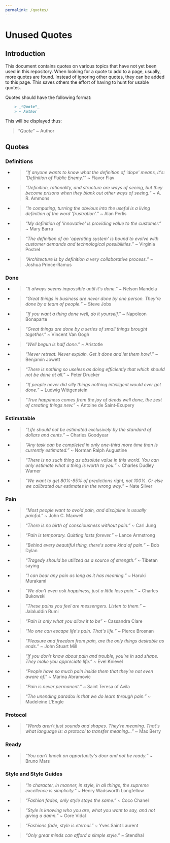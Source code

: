 ```yaml
---
permalink: /quotes/
---
```


# Unused Quotes

## Introduction

This document contains quotes on various topics that have not yet been used in
this repository. When looking for a quote to add to a page, usually, more quotes
are found. Instead of ignoring other quotes, they can be added to this page. This
saves others the effort of having to hunt for usable quotes.

Quotes should have the following format:

```markdown
    > _“Quote”_
    > ~ Author
```

This will be displayed thus:

> _“Quote”_
> ~ Author

## Quotes

<!--
Comment used in the .gitkeep files:

- > _“Without requirements or design, programming is the art of adding bugs to an empty text file.”_
  > ~ Louis Srygley

-->

### Definitions

- > _“If anyone wants to know what the definition of 'dope' means, it's: 'Definition of Public Enemy.'”_
  > ~ Flavor Flav

- > _“Definition, rationality, and structure are ways of seeing, but they become prisons when they blank out other ways
  > of seeing.”_
  > ~ A. R. Ammons

- > _“In computing, turning the obvious into the useful is a living definition of the word 'frustration'.”_
  > ~ Alan Perlis

- > _“My definition of 'innovative' is providing value to the customer.”_
  > ~ Mary Barra

- > _“The definition of an 'operating system' is bound to evolve with customer demands and technological
  > possibilities.”_
  > ~ Virginia Postrel

- > _“Architecture is by definition a very collaborative process.”_
  > ~ Joshua Prince-Ramus

### Done

- > _“It always seems impossible until it's done.”_
  > ~ Nelson Mandela

- > _“Great things in business are never done by one person. They're done by a team of people.”_
  > ~ Steve Jobs

- > _“If you want a thing done well, do it yourself.”_
  > ~  Napoleon Bonaparte

- > _“Great things are done by a series of small things brought together.”_
  > ~ Vincent Van Gogh

- > _“Well begun is half done.”_
  > ~ Aristotle

- > _“Never retreat. Never explain. Get it done and let them howl.”_
  > ~ Benjamin Jowett

- > _“There is nothing so useless as doing efficiently that which should not be done at all.”_
  > ~ Peter Drucker

- > _“If people never did silly things nothing intelligent would ever get done.”_
  > ~ Ludwig Wittgenstein

- > _“True happiness comes from the joy of deeds well done, the zest of creating things new.”_
  > ~ Antoine de Saint-Exupery

### Estimatable

- > _“Life should not be estimated exclusively by the standard of dollars and cents.”_
  > ~ Charles Goodyear

- > _“Any task can be completed in only one-third more time than is currently estimated.”_
  > ~ Norman Ralph Augustine

- > _“There is no such thing as absolute value in this world. You can only estimate what a thing is worth to you.”_
  > ~ Charles Dudley Warner

- > _“We want to get 80%-85% of predictions right, not 100%. Or else we calibrated our estimates in the wrong way.”_
  > ~ Nate Silver

### Pain

- > _“Most people want to avoid pain, and discipline is usually painful.”_
  > ~ John C. Maxwell

- > _“There is no birth of consciousness without pain.”_
  > ~ Carl Jung

- > _“Pain is temporary. Quitting lasts forever.”_
  > ~ Lance Armstrong

- > _“Behind every beautiful thing, there's some kind of pain.”_
  > ~ Bob Dylan

- > _“Tragedy should be utilized as a source of strength.”_
  > ~ Tibetan saying

- > _“I can bear any pain as long as it has meaning.”_
  > ~ Haruki Murakami

- > _“We don’t even ask happiness, just a little less pain.”_
  > ~ Charles Bukowski

- > _“These pains you feel are messengers. Listen to them.”_
  > ~ Jalaluddin Rumi

- > _“Pain is only what you allow it to be”_
  > ~ Cassandra Clare

- > _“No one can escape life's pain. That's life.”_
  > ~ Pierce Brosnan

- > _“Pleasure and freedom from pain, are the only things desirable as ends.”_
  > ~ John Stuart Mill

- > _“If you don't know about pain and trouble, you're in sad shape. They make you appreciate life.”_
  > ~ Evel Knievel

- > _“People have so much pain inside them that they're not even aware of.”_
  > ~ Marina Abramovic

- > _“Pain is never permanent.”_
  > ~ Saint Teresa of Avila

- > _“The unending paradox is that we do learn through pain.”_
  > ~ Madeleine L'Engle

### Protocol

- > _“Words aren't just sounds and shapes. They're meaning. That's what language is: a protocol to transfer meaning...”_
  > ~ Max Berry 

### Ready

- > _“You can't knock on opportunity's door and not be ready.”_
  > ~ Bruno Mars

### Style and Style Guides

- > _“In character, in manner, in style, in all things, the supreme excellence is simplicity.”_
  > ~ Henry Wadsworth Longfellow

- > _“Fashion fades, only style stays the same.”_
  > ~ Coco Chanel

- > _“Style is knowing who you are, what you want to say, and not giving a damn.”_
  > ~ Gore Vidal

- > _“Fashions fade, style is eternal.”_
  > ~ Yves Saint Laurent

- > _“Only great minds can afford a simple style.”_
  > ~ Stendhal
